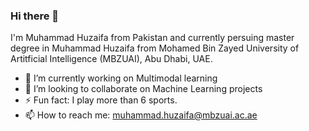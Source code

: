 ### Hi there 👋

I'm Muhammad Huzaifa from Pakistan and currently persuing master degree in Muhammad Huzaifa from Mohamed Bin Zayed University of Artitficial Intelligence (MBZUAI), Abu Dhabi, UAE.

- 🔭 I’m currently working on Multimodal learning
- 👯 I’m looking to collaborate on Machine Learning projects
- ⚡ Fun fact: I play more than 6 sports.
- 📫 How to reach me: muhammad.huzaifa@mbzuai.ac.ae
